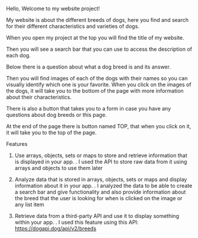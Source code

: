 Hello, Welcome to my website project!


My website is about the different breeds of dogs, here you find and search for their different characteristics and varieties of dogs.

When you open my project at the top you will find the title of my website.

Then you will see a search bar that you can use to access the description of each dog.

Below there is a question about what a dog breed is and its answer.

Then you will find images of each of the dogs with their names so you can visually identify which one is your favorite.
When you click on the images of the dogs, it will take you to the bottom of the page with more information about their characteristics.

There is also a button that takes you to a form in case you have any questions about dog breeds or this page.


At the end of the page there is button named TOP, that when you click on it, it will take you to the top of the page.



Features

1. Use arrays, objects, sets or maps to store and retrieve information that is displayed in your app.
. I used the API to store raw data from it
using arrays and objects to use them later

2. Analyze data that is stored in arrays, objects, sets or maps and display information about it in your app.
. I analyzed the data to be able to create a search bar 
and give functionality and also provide information about the 
breed that the user is looking for when is clicked on the image 
or any list item

3. Retrieve data from a third-party API and use it to display something within your app.
. I used this feature using this API: https://dogapi.dog/api/v2/breeds

